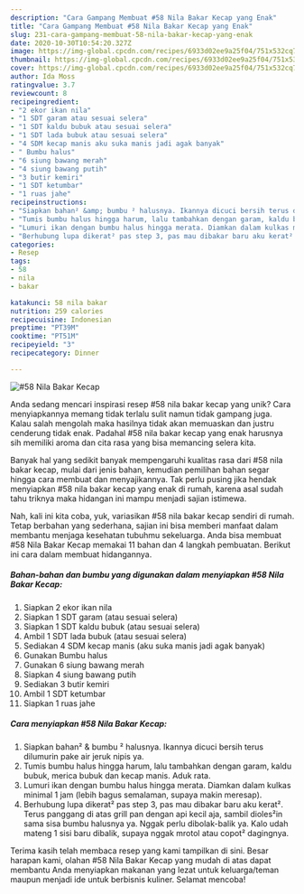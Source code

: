 ```yaml
---
description: "Cara Gampang Membuat #58 Nila Bakar Kecap yang Enak"
title: "Cara Gampang Membuat #58 Nila Bakar Kecap yang Enak"
slug: 231-cara-gampang-membuat-58-nila-bakar-kecap-yang-enak
date: 2020-10-30T10:54:20.327Z
image: https://img-global.cpcdn.com/recipes/6933d02ee9a25f04/751x532cq70/58-nila-bakar-kecap-foto-resep-utama.jpg
thumbnail: https://img-global.cpcdn.com/recipes/6933d02ee9a25f04/751x532cq70/58-nila-bakar-kecap-foto-resep-utama.jpg
cover: https://img-global.cpcdn.com/recipes/6933d02ee9a25f04/751x532cq70/58-nila-bakar-kecap-foto-resep-utama.jpg
author: Ida Moss
ratingvalue: 3.7
reviewcount: 8
recipeingredient:
- "2 ekor ikan nila"
- "1 SDT garam atau sesuai selera"
- "1 SDT kaldu bubuk atau sesuai selera"
- "1 SDT lada bubuk atau sesuai selera"
- "4 SDM kecap manis aku suka manis jadi agak banyak"
- " Bumbu halus"
- "6 siung bawang merah"
- "4 siung bawang putih"
- "3 butir kemiri"
- "1 SDT ketumbar"
- "1 ruas jahe"
recipeinstructions:
- "Siapkan bahan² &amp; bumbu ² halusnya. Ikannya dicuci bersih terus dilumurin pake air jeruk nipis ya."
- "Tumis bumbu halus hingga harum, lalu tambahkan dengan garam, kaldu bubuk, merica bubuk dan kecap manis. Aduk rata."
- "Lumuri ikan dengan bumbu halus hingga merata. Diamkan dalam kulkas minimal 1 jam (lebih bagus semalaman, supaya makin meresap)."
- "Berhubung lupa dikerat² pas step 3, pas mau dibakar baru aku kerat². Terus panggang di atas grill pan dengan api kecil aja, sambil dioles²in sama sisa bumbu halusnya ya. Nggak perlu dibolak-balik ya. Kalo udah mateng 1 sisi baru dibalik, supaya nggak mrotol atau copot² dagingnya."
categories:
- Resep
tags:
- 58
- nila
- bakar

katakunci: 58 nila bakar 
nutrition: 259 calories
recipecuisine: Indonesian
preptime: "PT39M"
cooktime: "PT51M"
recipeyield: "3"
recipecategory: Dinner

---
```



![#58 Nila Bakar Kecap](https://img-global.cpcdn.com/recipes/6933d02ee9a25f04/751x532cq70/58-nila-bakar-kecap-foto-resep-utama.jpg)

Anda sedang mencari inspirasi resep #58 nila bakar kecap yang unik? Cara menyiapkannya memang tidak terlalu sulit namun tidak gampang juga. Kalau salah mengolah maka hasilnya tidak akan memuaskan dan justru cenderung tidak enak. Padahal #58 nila bakar kecap yang enak harusnya sih memiliki aroma dan cita rasa yang bisa memancing selera kita.



Banyak hal yang sedikit banyak mempengaruhi kualitas rasa dari #58 nila bakar kecap, mulai dari jenis bahan, kemudian pemilihan bahan segar hingga cara membuat dan menyajikannya. Tak perlu pusing jika hendak menyiapkan #58 nila bakar kecap yang enak di rumah, karena asal sudah tahu triknya maka hidangan ini mampu menjadi sajian istimewa.


Nah, kali ini kita coba, yuk, variasikan #58 nila bakar kecap sendiri di rumah. Tetap berbahan yang sederhana, sajian ini bisa memberi manfaat dalam membantu menjaga kesehatan tubuhmu sekeluarga. Anda bisa membuat #58 Nila Bakar Kecap memakai 11 bahan dan 4 langkah pembuatan. Berikut ini cara dalam membuat hidangannya.

<!--inarticleads1-->

##### Bahan-bahan dan bumbu yang digunakan dalam menyiapkan #58 Nila Bakar Kecap:

1. Siapkan 2 ekor ikan nila
1. Siapkan 1 SDT garam (atau sesuai selera)
1. Siapkan 1 SDT kaldu bubuk (atau sesuai selera)
1. Ambil 1 SDT lada bubuk (atau sesuai selera)
1. Sediakan 4 SDM kecap manis (aku suka manis jadi agak banyak)
1. Gunakan  Bumbu halus
1. Gunakan 6 siung bawang merah
1. Siapkan 4 siung bawang putih
1. Sediakan 3 butir kemiri
1. Ambil 1 SDT ketumbar
1. Siapkan 1 ruas jahe




<!--inarticleads2-->

##### Cara menyiapkan #58 Nila Bakar Kecap:

1. Siapkan bahan² &amp; bumbu ² halusnya. Ikannya dicuci bersih terus dilumurin pake air jeruk nipis ya.
1. Tumis bumbu halus hingga harum, lalu tambahkan dengan garam, kaldu bubuk, merica bubuk dan kecap manis. Aduk rata.
1. Lumuri ikan dengan bumbu halus hingga merata. Diamkan dalam kulkas minimal 1 jam (lebih bagus semalaman, supaya makin meresap).
1. Berhubung lupa dikerat² pas step 3, pas mau dibakar baru aku kerat². Terus panggang di atas grill pan dengan api kecil aja, sambil dioles²in sama sisa bumbu halusnya ya. Nggak perlu dibolak-balik ya. Kalo udah mateng 1 sisi baru dibalik, supaya nggak mrotol atau copot² dagingnya.




Terima kasih telah membaca resep yang kami tampilkan di sini. Besar harapan kami, olahan #58 Nila Bakar Kecap yang mudah di atas dapat membantu Anda menyiapkan makanan yang lezat untuk keluarga/teman maupun menjadi ide untuk berbisnis kuliner. Selamat mencoba!
